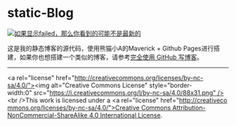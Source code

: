# static-Blog

[![如果显示failed，那么你看到的可能不是最新的](https://github.com/ryuzheng/static-Blog/workflows/Build/badge.svg)](https://github.com/ryuzheng/static-Blog/actions)

这是我的静态博客的源代码，使用熊猫小A的Maverick + Github Pages进行搭建，如果你也想搭建一个类似的博客，请参考[完全使用 GitHub 写博客](https://blog.imalan.cn/archives/blog-with-github/)。

---

<a rel="license" href="http://creativecommons.org/licenses/by-nc-sa/4.0/"><img alt="Creative Commons License" style="border-width:0" src="https://i.creativecommons.org/l/by-nc-sa/4.0/88x31.png" /></a ><br />This work is licensed under a <a rel="license" href="http://creativecommons.org/licenses/by-nc-sa/4.0/">Creative Commons Attribution-NonCommercial-ShareAlike 4.0 International License</a >.
